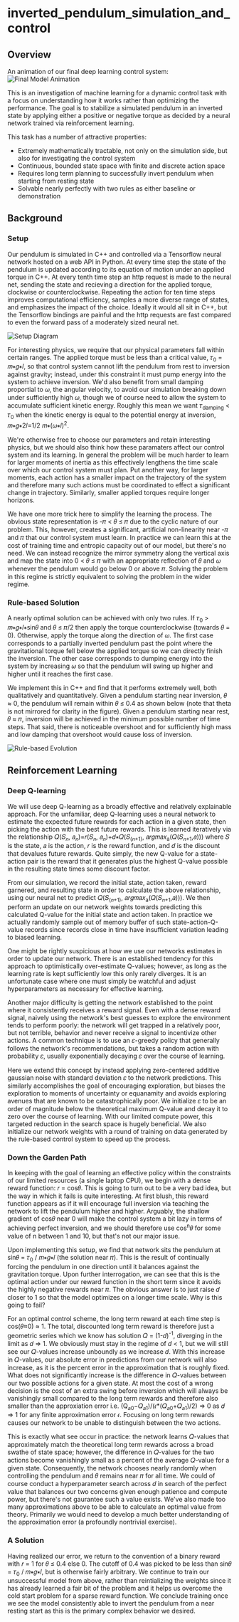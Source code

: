 # inverted_pendulum_simulation_and_control
## Overview
An animation of our final deep learning control system:
![Final Model Animation](https://github.com/pcummer/inverted_pendulum_simulation_and_control/blob/master/pendulum_rectified.gif)

This is an investigation of machine learning for a dynamic control task with a focus on understanding how it works rather than optimizing the performance. The goal is to stabilize a simulated pendulum in an inverted state by applying either a positive or negative torque as decided by a neural network trained via reinforcement learning. 

This task has a number of attractive properties: 
* Extremely mathematically tractable, not only on the simulation side, but also for investigating the control system
* Continuous, bounded state space with finite and discrete action space
* Requires long term planning to successfully invert pendulum when starting from resting state
* Solvable nearly perfectly with two rules as either baseline or demonstration

## Background
### Setup
Our pendulum is simulated in C++ and controlled via a Tensorflow neural network hosted on a web API in Python. At every time step the state of the pendulum is updated according to its equation of motion under an applied torque in C++. At every tenth time step an http request is made to the neural net, sending the state and recieving a direction for the applied torque, clockwise or counterclockwise. Repeating the action for ten time steps improves computational efficiency, samples a more diverse range of states, and emphasizes the impact of the choice. Ideally it would all sit in C++, but the Tensorflow bindings are painful and the http requests are fast compared to even the forward pass of a moderately sized neural net. 

![Setup Diagram](https://github.com/pcummer/inverted_pendulum_simulation_and_control/blob/master/Setup%20diagram.PNG)

For interesting physics, we require that our physical parameters fall within certain ranges. The applied torque must be less than a critical value, 𝜏<sub>0</sub> = 𝑚∗𝑔∗𝑙, so that control system cannot lift the pendulum from rest to inversion against gravity; instead, under this constraint it must pump energy into the system to achieve inversion. We'd also benefit from small damping proportial to 𝜔, the angular velocity, to avoid our simulation breaking down under sufficiently high 𝜔, though we of course need to allow the system to accumulate sufficient kinetic energy. Roughly this mean we want 𝜏<sub>damping</sub> < 𝜏<sub>0</sub> when the kinetic energy is equal to the potential energy at inversion, 𝑚∗𝑔∗2𝑙=1/2 𝑚∗(𝜔∗𝑙)<sup>2</sup>. 

We're otherwise free to choose our parameters and retain interesting physics, but we should also think how these paramaters affect our control system and its learning. In general the problem will be much harder to learn for larger moments of inertia as this effectively lengthens the time scale over which our control system must plan. Put another way, for larger moments, each action has a smaller impact on the trajectory of the system and therefore many such actions must be coordinated to effect a significant change in trajectory. Similarly, smaller applied torques require longer horizons.

We have one more trick here to simplify the learning the process. The obvious state representation is -𝜋 < 𝜃 ≤ 𝜋 due to the cyclic nature of our problem. This, however, creates a significant, artificial non-linearity near -𝜋 and 𝜋 that our control system must learn. In practice we can learn this at the cost of training time and entropic capacity out of our model, but there's no need. We can instead recognize the mirror symmetry along the vertical axis and map the state into 0 < 𝜃 ≤ 𝜋 with an appropriate reflection of 𝜃 and 𝜔 whenever the pendulum would go below 0 or above 𝜋. Solving the problem in this regime is strictly equivalent to solving the problem in the wider regime.

### Rule-based Solution
A nearly optimal solution can be achieved with only two rules. If 𝜏<sub>0</sub> > 𝑚∗𝑔∗𝑙∗sin⁡𝜃 and 𝜃 ≤ 𝜋/2 then apply the torque counterclockwise (towards 𝜃 = 0). Otherwise, apply the torque along the direction of 𝜔. The first case corresponds to a partially inverted pendulum past the point where the gravitational torque fell below the applied torque so we can directly finish the inversion. The other case corresponds to dumping energy into the system by increasing 𝜔 so that the pendulum will swing up higher and higher until it reaches the first case. 

We implement this in C++ and find that it performs extremely well, both qualitatively and quantitatively. Given a pendulum starting near inversion, 𝜃 ≈ 0, the pendulum will remain within 𝜃 ≤ 0.4 as shown below (note that theta is not mirrored for clarity in the figure). Given a pendulum starting near rest, 𝜃 ≈ 𝜋, inversion will be achieved in the minimum possible number of time steps. That said, there is noticeable overshoot and for sufficiently high mass and low damping that overshoot would cause loss of inversion. 

![Rule-based Evolution](https://github.com/pcummer/inverted_pendulum_simulation_and_control/blob/master/rule_start_0_1.png)

## Reinforcement Learning
### Deep Q-learning
We will use deep Q-learning as a broadly effective and relatively explainable approach. For the unfamiliar, deep Q-learning uses a neural network to estimate the expected future rewards for each action in a given state, then picking the action with the best future rewards. This is learned iteratively via the relationship 𝑄(𝑆<sub>𝑛</sub>, 𝑎<sub>𝑛</sub>)=𝑟(𝑆<sub>𝑛</sub>, 𝑎<sub>𝑛</sub>)+𝑑∗𝑄(𝑆<sub>(𝑛+1)</sub>, 𝑎𝑟𝑔𝑚𝑎𝑥<sub>a</sub>(𝑄(𝑆<sub>𝑛+1</sub>,𝑎))) where 𝑆 is the state, 𝑎 is the action, 𝑟 is the reward function, and 𝑑 is the discount that devalues future rewards. Quite simply, the new Q-value for a state-action pair is the reward that it generates plus the highest Q-value possible in the resulting state times some discount factor. 

From our simulation, we record the initial state, action taken, reward garnered, and resulting state in order to calculate the above relationship, using our neural net to predict 𝑄(𝑆<sub>(𝑛+1)</sub>, 𝑎𝑟𝑔𝑚𝑎𝑥<sub>a</sub>(𝑄(𝑆<sub>𝑛+1</sub>,𝑎))). We then perform an update on our network weights towards predicting this calculated Q-value for the initial state and action taken. In practice we actually randomly sample out of memory buffer of such state-action-Q-value records since records close in time have insufficient variation leading to biased learning. 

One might be rightly suspicious at how we use our networks estimates in order to update our network. There is an established tendency for this approach to optimistically over-estimate Q-values; however, as long as the learning rate is kept sufficiently low this only rarely diverges. It is an unfortunate case where one must simply be watchful and adjust hyperparameters as necessary for effective learning.

Another major difficulty is getting the network established to the point where it consistently receives a reward signal. Even with a dense reward signal, naively using the network's best guesses to explore the environment tends to perform poorly: the network will get trapped in a relatively poor, but not terrible, behavior and never receive a signal to incentivize other actions. A common technique is to use an 𝜀-greedy policy that generally follows the network's recommendations, but takes a random action with probability 𝜀, usually exponentially decaying 𝜀 over the course of learning. 

Here we extend this concept by instead applying zero-centered additive gaussian noise with standard deviation 𝜀 to the network predictions. This similarly accomplishes the goal of encouraging exploration, but biases the exploration to moments of uncertainty or equanamity and avoids exploring avenues that are known to be catastrophically poor. We initialize 𝜀 to be an order of magnitude below the theoretical maximum Q-value and decay it to zero over the course of learning. With our limited compute power, this targeted reduction in the search space is hugely beneficial. We also initialize our network weights with a round of training on data generated by the rule-based control system to speed up the process.

### Down the Garden Path
In keeping with the goal of learning an effective policy within the constraints of our limited resources (a single laptop CPU), we begin with a dense reward function: 𝑟 = cos⁡𝜃. This is going to turn out to be a very bad idea, but the way in which it fails is quite interesting. At first blush, this reward function appears as if it will encourage full inversion via teaching the network to lift the pendulum higher and higher. Arguably, the shallow gradient of cos⁡𝜃 near 0 will make the control system a bit lazy in terms of achieving perfect inversion, and we should therefore use cos⁡<sup>n</sup>𝜃 for some value of n between 1 and 10, but that's not our major issue.

Upon implementing this setup, we find that network sits the pendulum at sin⁡𝜃 = 𝜏<sub>0</sub> / 𝑚∗𝑔∗𝑙 (the solution near 𝜋). This is the result of continually forcing the pendulum in one direction until it balances against the gravitation torque. Upon further interrogation, we can see that this is the optimal action under our reward function in the short term since it avoids the highly negative rewards near 𝜋. The obvious answer is to just raise 𝑑 closer to 1 so that the model optimizes on a longer time scale. Why is this going to fail?

For an optimal control scheme, the long term reward at each time step is cos⁡(𝜃≈0) ≈ 1. The total, discounted long term reward is therefore just a geometric series which we know has solution 𝑄 = (1-𝑑)<sup>-1</sup>, diverging in the limit as 𝑑 => 1. We obviously must stay in the regime of 𝑑 < 1, but we will still see our 𝑄-values increase unboundly as we increase 𝑑. With this increase in 𝑄-values, our absolute error in predictions from our network will also increase, as it is the percent error in the approximation that is roughly fixed. What does not significantly increase is the difference in 𝑄-values between our two possible actions for a given state. At most the cost of a wrong decision is the cost of an extra swing before inversion which will always be vanishingly small compared to the long term rewards and therefore also smaller than the approxiation error i.e. (Q<sub>𝑎0</sub>−𝑄<sub>𝑎1</sub>)/(𝜖*(𝑄<sub>𝑎0</sub>+𝑄<sub>𝑎1</sub>)/2) => 0 as 𝑑 => 1 for any finite approximation error 𝜖. Focusing on long term rewards causes our network to be unable to distinguish between the two actions. 

This is exactly what see occur in practice: the network learns 𝑄-values that approximately match the theoretical long term rewards across a broad swathe of state space; however, the difference in 𝑄-values for the two actions become vanishingly small as a percent of the average 𝑄-value for a given state. Consequently, the network chooses nearly randomly when controlling the pendulum and 𝜃 remains near 𝜋 for all time. We could of course conduct a hyperparameter search across 𝑑 in search of the perfect value that balances our two concerns given enough patience and compute power, but there's not gaurantee such a value exists. We've also made too many approximations above to be able to calculate an optimal value from theory. Primarily we would need to develop a much better understanding of the approximation error (a profoundly nontrivial exercise).

### A Solution
Having realized our error, we return to the convention of a binary reward with 𝑟 = 1 for 𝜃 ≤ 0.4 else 0. The cutoff of 0.4 was picked to be less than sin⁡𝜃 = 𝜏<sub>0</sub> / 𝑚∗𝑔∗𝑙, but is otherwise fairly arbitrary. We continue to train our unsuccessful model from above, rather than reintializing the weights since it has already learned a fair bit of the problem and it helps us overcome the cold start problem for a sparse reward function. We conclude training once we see the model consistently able to invert the pendulum from a near resting start as this is the primary complex behavior we desired. 

